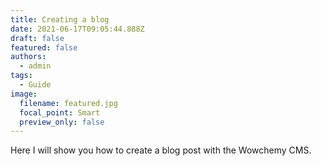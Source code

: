 ```yaml
---
title: Creating a blog
date: 2021-06-17T09:05:44.888Z
draft: false
featured: false
authors:
  - admin
tags:
  - Guide
image:
  filename: featured.jpg
  focal_point: Smart
  preview_only: false
---
```

Here I will show you how to create a blog post with the Wowchemy CMS.
